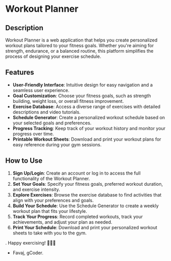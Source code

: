 # Workout Planner

## Description

Workout Planner is a web application that helps you create personalized workout plans tailored to your fitness goals. Whether you're aiming for strength, endurance, or a balanced routine, this platform simplifies the process of designing your exercise schedule.

## Features

- **User-Friendly Interface**: Intuitive design for easy navigation and a seamless user experience.
- **Goal Customization**: Choose your fitness goals, such as strength building, weight loss, or overall fitness improvement.
- **Exercise Database**: Access a diverse range of exercises with detailed descriptions and video tutorials.
- **Schedule Generator**: Create a personalized workout schedule based on your selected goals and preferences.
- **Progress Tracking**: Keep track of your workout history and monitor your progress over time.
- **Printable Workout Sheets**: Download and print your workout plans for easy reference during your gym sessions.

## How to Use

1. **Sign Up/Login**: Create an account or log in to access the full functionality of the Workout Planner.
2. **Set Your Goals**: Specify your fitness goals, preferred workout duration, and exercise intensity.
3. **Explore Exercises**: Browse the exercise database to find activities that align with your preferences and goals.
4. **Build Your Schedule**: Use the Schedule Generator to create a weekly workout plan that fits your lifestyle.
5. **Track Your Progress**: Record completed workouts, track your achievements, and adjust your plan as needed.
6. **Print Your Schedule**: Download and print your personalized workout sheets to take with you to the gym.

. Happy exercising! 🏋️‍♂️💪

- Favaj, gCoder.
